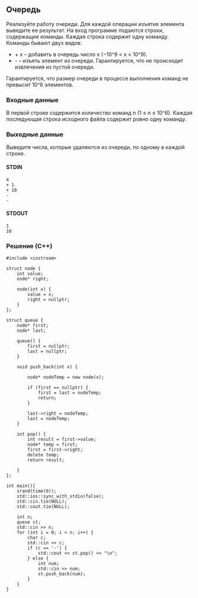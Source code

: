 ## Очередь
Реализуйте работу очереди. Для каждой операции изъятия элемента выведите ее результат.
На вход программе подаются строки, содержащие команды. 
Каждая строка содержит одну команду. Команды бывают двух видов:

* \+ x – добавить в очередь число x (−10^9 < x < 10^9).
* \- – изъять элемент из очереди. Гарантируется, что не происходит извлечения из пустой очереди.

Гарантируется, что размер очереди в процессе выполнения команд не превысит 10^6 элементов.

### Входные данные
В первой строке содержится количество команд n (1 ≤ n ≤ 10^6). 
Каждая последующая строка исходного файла содержит ровно одну команду.
### Выходные данные
Выведите числа, которые удаляются из очереди, по одному в каждой строке.

#### STDIN
```
4
+ 1
+ 10
-
-
```
#### STDOUT
```
1
10
```

### Решение (C++)
```
#include <iostream>

struct node {
    int value;
    node* right;

    node(int x) {
        value = x;
        right = nullptr;
    }
};

struct queue {
    node* first;
    node* last;

    queue() {
        first = nullptr;
        last = nullptr;
    }

    void push_back(int x) {
        
        node* nodeTemp = new node(x);
        
        if (first == nullptr) {
            first = last = nodeTemp;
            return;
        }

        last->right = nodeTemp;
        last = nodeTemp;
    }

    int pop() {
        int result = first->value;
        node* temp = first;
        first = first->right;
        delete temp;
        return result;

    }
};

int main(){
    srand(time(0));
    std::ios::sync_with_stdio(false);
    std::cin.tie(NULL);
    std::cout.tie(NULL);

    int n;
    queue st;
    std::cin >> n;
    for (int i = 0; i < n; i++) {
        char c;
        std::cin >> c;
        if (c == '-') {
            std::cout << st.pop() << "\n";
        } else {
            int num;
            std::cin >> num;
            st.push_back(num);
        }
    }
}
```
